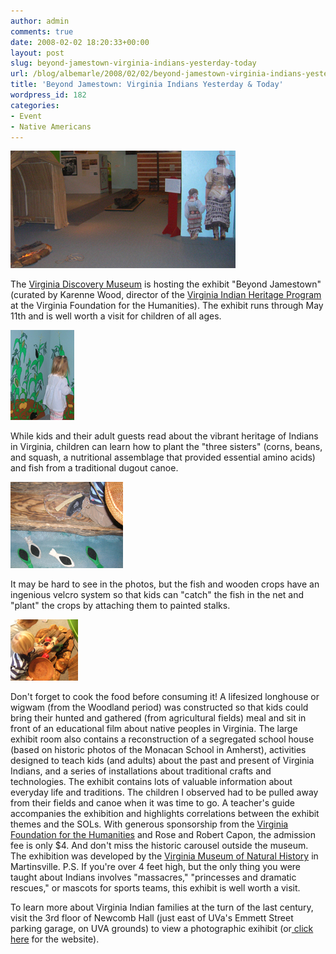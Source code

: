 ```yaml
---
author: admin
comments: true
date: 2008-02-02 18:20:33+00:00
layout: post
slug: beyond-jamestown-virginia-indians-yesterday-today
url: /blog/albemarle/2008/02/02/beyond-jamestown-virginia-indians-yesterday-today/
title: 'Beyond Jamestown: Virginia Indians Yesterday & Today'
wordpress_id: 182
categories:
- Event
- Native Americans
---
```




![beyjames_overview.jpg](/wp-content/uploads/2008/02/beyjames_overview.jpg)

The [Virginia Discovery Museum](http://www.vadm.org/) is hosting the exhibit "Beyond Jamestown" (curated by Karenne Wood, director of the [Virginia Indian Heritage Program](http://www.virginiafoundation.org/VIHP/program.html) at the Virginia Foundation for the Humanities). The exhibit runs through May 11th and is well worth a visit for children of all ages. 

![beyjames_crops.jpg](/wp-content/uploads/2008/02/beyjames_crops.jpg)

While kids and their adult guests read about the vibrant heritage of Indians in Virginia, children can learn how to plant the "three sisters" (corns, beans, and squash, a nutritional assemblage that provided essential amino acids) and fish from a traditional dugout canoe. 

![Fishing](/wp-content/uploads/2008/02/beyjames_fish.jpg)

It may be hard to see in the photos, but the fish and wooden crops have an ingenious velcro system so that kids can "catch" the fish in the net and "plant" the crops by attaching them to painted stalks. 

![Cooking](/wp-content/uploads/2008/02/beyjames_hearth.jpg)

Don't forget to cook the food before consuming it! A lifesized longhouse or wigwam (from the Woodland period) was constructed so that kids could bring their hunted and gathered (from agricultural fields) meal and sit in front of an educational film about native peoples in Virginia. The large exhibit room also contains a reconstruction of a segregated school house (based on historic photos of the Monacan School in Amherst), activities designed to teach kids (and adults) about the past and present of Virginia Indians, and a series of installations about traditional crafts and technologies. The exhibit contains lots of valuable information about everyday life and traditions. The children I observed had to be pulled away from their fields and canoe when it was time to go. A teacher's guide accompanies the exhibition and highlights correlations between the exhibit themes and the SOLs. With generous sponsorship from the [Virginia Foundation for the Humanities](http://www.virginiafoundation.org/) and Rose and Robert Capon, the admission fee is only $4. And don't miss the historic carousel outside the museum. The exhibition was developed by the [Virginia Museum of Natural History](http://www.vmnh.net/) in Martinsville. P.S. If you're over 4 feet high, but the only thing you were taught about Indians involves "massacres," "princesses and dramatic rescues," or mascots for sports teams, this exhibit is well worth a visit.

To learn more about Virginia Indian families at the turn of the last century, visit the 3rd floor of Newcomb Hall (just  east of UVa's Emmett Street parking garage, on UVA grounds) to view a photographic exihibit (or[ click here](http://www.faculty.sbc.edu/lrainville/VAIndiansExhibit/index.html) for the website).
